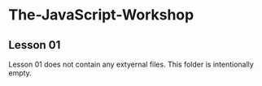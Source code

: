 # The-JavaScript-Workshop

## Lesson 01

Lesson 01 does not contain any extyernal files. This folder is intentionally empty. 